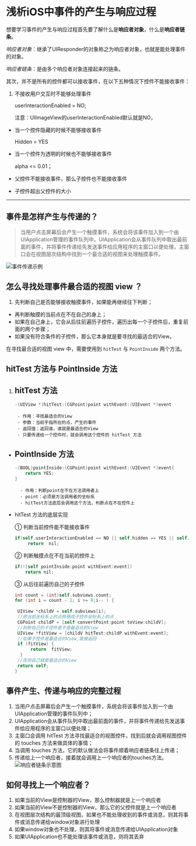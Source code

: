 # 浅析iOS中事件的产生与响应过程

想要学习事件的产生与响应过程首先要了解什么是**响应者对象**，什么是**响应者链条**。

*响应者对象*：继承了UIResponder的对象称之为响应者对象，也就是能处理事件的对象。

*响应者链条*：是由多个响应者对象连接起来的链条。

其次，并不是所有的控件都可以接收事件，在以下五种情况下控件不能接收事件：

1. 不接收用户交互时不能够处理事件

	userInteractionEnabled = NO;
	
	注意：UIImageView的userInteractionEnabled默认就是NO，
- 当一个控件隐藏的时候不能够接收事件

	Hidden = YES
- 当一个控件为透明的时候也不能够接收事件

	alpha <= 0.01；
- 父控件不能接收事件，那么子控件也不能接收事件
- 子控件超出父控件的大小
	
---

## 事件是怎样产生与传递的？

> 当用户点击屏幕后会产生一个触摸事件，系统会将该事件加入到一个由UIApplication管理的事件队列中。UIApplication会从事件队列中取出最前面的事件，并将事件传递给先发送事件给应用程序的主窗口以便处理，主窗口会在视图层次结构中找到一个最合适的视图来处理触摸事件。

![事件传递示例](http://upload-images.jianshu.io/upload_images/2997426-ae983c0d1871e733.png?imageMogr2/auto-orient/strip%7CimageView2/2/w/1240)

## 怎么寻找处理事件最合适的视图 view ？

1. 先判断自己是否能够接收触摸事件，如果能再继续往下判断；
- 再判断触摸的当前点在不在自己的身上；
- 如果在自己身上，它会从后往前遍历子控件，遍历出每一个子控件后，重复前面的两个步骤；
- 如果没有符合条件的子控件，那么它本身就是要寻找的最适合的View。

在寻找最合适的视图 view 中，需要使用到 ```hitTest``` 与 ```PointInside``` 两个方法。

## hitTest 方法与 PointInside 方法

1. hitTest 方法
	- 
	```objective-c
	-(UIView *)hitTest:(CGPoint)point withEvent:(UIEvent *)event
	```
		- 作用：寻找最适合的View
		- 参数：当前手指所在的点，产生的事件
		- 返回值：返回谁，谁就是最适合的View
		- 只要传递给一个控件时，就会调用这个控件的 hitTest 方法
- PointInside 方法
	- 
	```objective-c
	-(BOOL)pointInside:(CGPoint)point withEvent:(UIEvent *)event{
    	return YES;
    }
  ```
		- 作用：判断point在不在方法调用者上
		- point：必须是方法调用者的坐标系
		- hitTest方法底层会调用这个方法，判断点在不在控件上
- hitTest 方法的底层实现

	① 判断当前控件能不能接收事件
	
	```objective-c
	if(self.userInteractionEnabled == NO || self.hidden == YES || self.alpha <= 0.01) 
         return  nil;
	```
	② 判断触摸点在不在当前的控件上
	
	```objective-c
	if(![self pointInside:point withEvent:event])
	    return nil;
	```
	③ 从后往前遍历自己的子控件
	
	```objective-c
    int count = (int)self.subviews.count;
    for (int i = count - 1; i >= 0;i-- ) {
		
     UIView *childV = self.subviews[i];
     //把当前坐标系上的点转换成子控件坐标系上的点
     CGPoint childP = [self convertPoint:point toView:childV];
     //判断自己的子控件是不是最适合的View
     UIView *fitView = [childV hitTest:childP withEvent:event];
     //如果子控件是最适合的View,直接返回
	 if (fitView) {
	      return  fitView;
	  }
	 //否则自己就是最适合的View
	 return self;
    }
	```
	
## 事件产生、传递与响应的完整过程

1. 当用户点击屏幕后会产生一个触摸事件，系统会将该事件加入到一个由UIApplication管理的事件队列中；
2. UIApplication会从事件队列中取出最前面的事件，并将事件传递给先发送事件给应用程序的主窗口以便处理；
3. 主窗口会调用 hitTest 方法寻找最适合的视图控件，找到后就会调用视图控件的 touches 方法来做具体的事情；
4. 当调用 touches 方法，它的默认做法会将事件顺着响应者链条往上传递；
5. 传递给上一个响应者，接着就会调用上一个响应者的touches方法。
![响应者链条示意图](http://upload-images.jianshu.io/upload_images/2997426-d5b481373f9f4834.png?imageMogr2/auto-orient/strip%7CimageView2/2/w/1240)

## 如何寻找上一个响应者？

1. 如果当前的View是控制器的View，那么控制器就是上一个响应者
2. 如果当前的View不是控制器的View，那么它的父控件就是上一个响应者
3. 在视图层次结构的最顶级视图，如果也不能处理收到的事件或消息，则其将事件或消息传递给window对象进行处理
4. 如果window对象也不处理，则其将事件或消息传递给UIApplication对象
5. 如果UIApplication也不能处理该事件或消息，则将其丢弃
